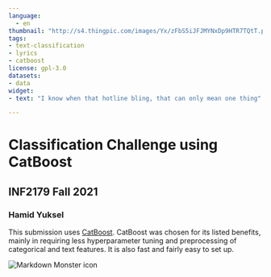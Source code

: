 ```yaml
---
language: 
  - en
thumbnail: "http://s4.thingpic.com/images/Yx/zFbS5iJFJMYNxDp9HTR7TQtT.png"
tags:
- text-classification
- lyrics
- catboost
license: gpl-3.0
datasets:
- data
widget:
- text: "I know when that hotline bling, that can only mean one thing"

---
```


# Classification Challenge using CatBoost

## INF2179 Fall 2021
### Hamid Yuksel

This submission uses [CatBoost](https://catboost.ai/).
CatBoost was chosen for its listed benefits, mainly in requiring less hyperparameter tuning and preprocessing of categorical and text features. It is also fast and fairly easy to set up.

<img src="http://s4.thingpic.com/images/Yx/zFbS5iJFJMYNxDp9HTR7TQtT.png"
     alt="Markdown Monster icon"
     style="float: left; margin-right: 10px;" />
